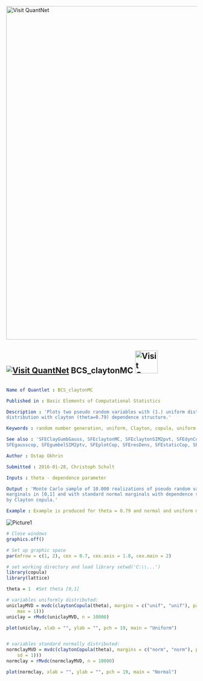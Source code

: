 
[<img src="https://github.com/QuantLet/Styleguide-and-FAQ/blob/master/pictures/banner.png" width="880" alt="Visit QuantNet">](http://quantlet.de/index.php?p=info)

## [<img src="https://github.com/QuantLet/Styleguide-and-Validation-procedure/blob/master/pictures/qloqo.png" alt="Visit QuantNet">](http://quantlet.de/) **BCS_claytonMC** [<img src="https://github.com/QuantLet/Styleguide-and-Validation-procedure/blob/master/pictures/QN2.png" width="60" alt="Visit QuantNet 2.0">](http://quantlet.de/d3/ia)

```yaml

Name of Quantlet : BCS_claytonMC

Published in : Basic Elements of Computational Statistics

Description : 'Plots two pseudo random variables with (1.) uniform distribution and (2.) N(0,1)
distribution with clayton (theta=0.79) dependence structure.'

Keywords : random number generation, uniform, Clayton, copula, uniform distribution, plot

See also : 'SFEClayGumbGauss, SFEclaytonMC, SFEclaytonSIM2pvt, SFEdynCop, SFEestGARCH, SFEfrechet,
SFEgausscop, SFEgumbelSIM2ptv, SFEplotCop, SFEresDens, SFEstaticCop, SFEtcop, SFEtMC'

Author : Ostap Okhrin

Submitted : 2016-01-28, Christoph Schult

Inputs : theta - dependence parameter

Output : 'Monte Carlo sample of 10.000 realizations of pseudo random variable with uniform
marginals in [0,1] and with standard normal marginals with dependence structure in both cases given
by Clayton copula.'

Example : Example is produced for theta = 0.79 and normal and uniform marginal distributions.

```

![Picture1](BCS_claytonMC.png)


```r
# Close windows
graphics.off()

# Set up graphic space
par(mfrow = c(1, 2), cex = 0.7, cex.axis = 1.8, cex.main = 2)

# set working directory and load library setwd('C:\\...')
library(copula)
library(lattice)

theta = 1  #Set theta [0,1]

# variables uniformly distributed:
uniclayMVD = mvdc(claytonCopula(theta), margins = c("unif", "unif"), paramMargins = list(list(min = 0, max = 1), list(min = 0, 
    max = 1)))
uniclay = rMvdc(uniclayMVD, n = 10000)

plot(uniclay, xlab = "", ylab = "", pch = 19, main = "Uniform")


# variables standard normally distributed:
normclayMVD = mvdc(claytonCopula(theta), margins = c("norm", "norm"), paramMargins = list(list(mean = 0, sd = 1), list(mean = 0, 
    sd = 1)))
normclay = rMvdc(normclayMVD, n = 10000)

plot(normclay, xlab = "", ylab = "", pch = 19, main = "Normal")

```
